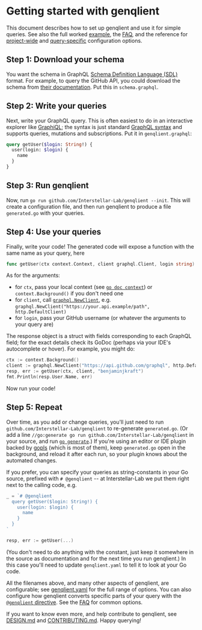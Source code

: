 # Getting started with genqlient

This document describes how to set up genqlient and use it for simple queries.  See also the full worked [example](../example), the [FAQ](FAQ.md), and the reference for [project-wide](genqlient.yaml) and [query-specific](genqlient_directive.graphql) configuration options.

## Step 1: Download your schema

You want the schema in GraphQL [Schema Definition Language (SDL)](https://graphql.org/learn/schema/#type-language) format.  For example, to query the GitHub API, you could download the schema from [their documentation](https://docs.github.com/en/graphql/overview/public-schema).  Put this in `schema.graphql`.

## Step 2: Write your queries

Next, write your GraphQL query.  This is often easiest to do in an interactive explorer like [GraphiQL](https://github.com/graphql/graphiql/tree/main/packages/graphiql#readme); the syntax is just standard [GraphQL syntax](https://graphql.org/learn/queries/) and supports queries, mutations and subscriptions.  Put it in `genqlient.graphql`:
```graphql
query getUser($login: String!) {
  user(login: $login) {
    name
  }
}
```

## Step 3: Run genqlient

Now, run `go run github.com/Interstellar-Lab/genqlient --init`.  This will create a configuration file, and then run genqlient to produce a file `generated.go` with your queries.

## Step 4: Use your queries

Finally, write your code!  The generated code will expose a function with the same name as your query, here
```go
func getUser(ctx context.Context, client graphql.Client, login string) (*getUserResponse, error)
```

As for the arguments:
- for `ctx`, pass your local context (see [`go doc context`](https://pkg.go.dev/context)) or `context.Background()` if you don't need one
- for `client`, call [`graphql.NewClient`](https://pkg.go.dev/github.com/Interstellar-Lab/genqlient/graphql), e.g. `graphql.NewClient("https://your.api.example/path", http.DefaultClient)`
- for `login`, pass your GitHub username (or whatever the arguments to your query are)

The response object is a struct with fields corresponding to each GraphQL field; for the exact details check its GoDoc (perhaps via your IDE's autocomplete or hover).  For example, you might do:
```go
ctx := context.Background()
client := graphql.NewClient("https://api.github.com/graphql", http.DefaultClient)
resp, err := getUser(ctx, client, "benjaminjkraft")
fmt.Println(resp.User.Name, err)
```

Now run your code!

## Step 5: Repeat

Over time, as you add or change queries, you'll just need to run `github.com/Interstellar-Lab/genqlient` to re-generate `generated.go`.  (Or add a line `//go:generate go run github.com/Interstellar-Lab/genqlient` in your source, and run [`go generate`](https://go.dev/blog/generate).)  If you're using an editor or IDE plugin backed by [gopls](https://github.com/golang/tools/blob/master/gopls/README.md) (which is most of them), keep `generated.go` open in the background, and reload it after each run, so your plugin knows about the automated changes.

If you prefer, you can specify your queries as string-constants in your Go source, prefixed with `# @genqlient` -- at Interstellar-Lab we put them right next to the calling code, e.g.
```go
_ = `# @genqlient
  query getUser($login: String!) {
    user(login: $login) {
      name
    }
  }
`

resp, err := getUser(...)
```
(You don't need to do anything with the constant, just keep it somewhere in the source as documentation and for the next time you run genqlient.)  In this case you'll need to update `genqlient.yaml` to tell it to look at your Go code.

All the filenames above, and many other aspects of genqlient, are configurable; see [genqlient.yaml](genqlient.yaml) for the full range of options.  You can also configure how genqlient converts specific parts of your query with the [`@genqlient` directive](genqlient_directive.graphql).  See the [FAQ](FAQ.md) for common options.

If you want to know even more, and help contribute to genqlient, see [DESIGN.md](DESIGN.md) and [CONTRIBUTING.md](CONTRIBUTING.md).  Happy querying!
